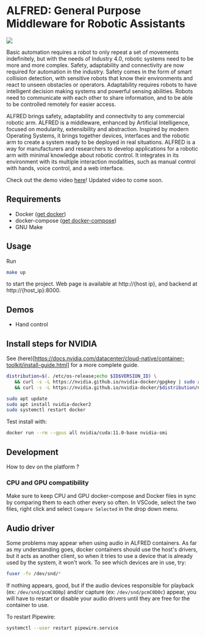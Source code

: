 # ALFRED: General Purpose Middleware for Robotic Assistants

![](https://lh3.googleusercontent.com/JEOWY7b3WMAHVkF5KZLIHeB23qiwjvKzhWhWC9J5-x-8ZxOtSWnrIjf0i0tEbXrPixt26_uIJCs-0_4TrWsS=w1920-h592-rw)

Basic automation requires a robot to only repeat a set of movements indefinitely, but with the needs of Industry 4.0, robotic systems need to be more and more complex. Safety, adaptability and connectivity are now required for automation in the industry. Safety comes in the form of smart collision detection, with sensitive robots that know their environments and react to unseen obstacles or operators. Adaptability requires robots to have intelligent decision making systems and powerful sensing abilities. Robots need to communicate with each other to share information, and to be able to be controlled remotely for easier access.

ALFRED brings safety, adaptability and connectivity to any commercial robotic arm. ALFRED is a middleware, enhanced by Artificial Intelligence, focused on modularity, extensibility and abstraction. Inspired by modern Operating Systems, it brings together devices, interfaces and the robotic arm to create a system ready to be deployed in real situations. ALFRED is a way for manufacturers and researchers to develop applications for a robotic arm with minimal knowledge about robotic control. It integrates in its environment with its multiple interaction modalities, such as manual control with hands, voice control, and a web interface.

Check out the demo video [here](https://www.youtube.com/watch?v=6KcHh4nWJFI)! Updated video to come soon.

## Requirements

- Docker ([get docker](https://docs.docker.com/get-docker/))
- docker-compose ([get docker-compose](https://docs.docker.com/compose/install/))
- GNU Make

## Usage

Run

```bash
make up
```

to start the project. Web page is available at http://{host ip}, and backend at http://{host_ip}:8000.

## Demos

- Hand control

## Install steps for NVIDIA

See (here)[https://docs.nvidia.com/datacenter/cloud-native/container-toolkit/install-guide.html] for a more complete guide.

```bash
distribution=$(. /etc/os-release;echo $ID$VERSION_ID) \
   && curl -s -L https://nvidia.github.io/nvidia-docker/gpgkey | sudo apt-key add - \
   && curl -s -L https://nvidia.github.io/nvidia-docker/$distribution/nvidia-docker.list | sudo tee /etc/apt/sources.list.d/nvidia-docker.list

sudo apt update
sudo apt install nvidia-docker2
sudo systemctl restart docker
```

Test install with:

```bash
docker run --rm --gpus all nvidia/cuda:11.0-base nvidia-smi
```

## Development

How to dev on the platform ?

### CPU and GPU compatibility

Make sure to keep CPU and GPU docker-compose and Docker files in sync by comparing them to each other every so often. In VSCode, select the two files, right click and select `Compare Selected` in the drop down menu.

## Audio driver

Some problems may appear when using audio in ALFRED containers. As far as my understanding goes, docker containers should use the host's drivers, but it acts as another client, so when it tries to use a device that is already used by the system, it won't work. To see which devices are in use, try:

```sh
fuser -fv /dev/snd/*
```

If nothing appears, good, but if the audio devices responsible for playback (ex: `/dev/snd/pcmC0D0p`) and/or capture (ex: `/dev/snd/pcmC0D0c`) appear, you will have to restart or disable your audio drivers until they are free for the container to use.

To restart Pipewire:

```bash
systemctl --user restart pipewire.service
```

